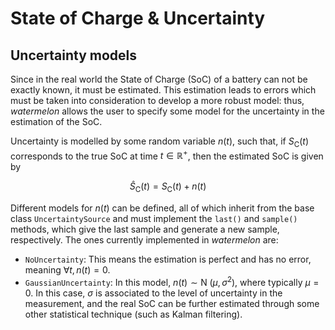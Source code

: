 # State of Charge & Uncertainty

## Uncertainty models
Since in the real world the State of Charge (SoC) of a battery can not be exactly known, it must be estimated. This estimation leads to errors which must be taken into consideration to develop a more robust model: thus, *watermelon* allows the user to specify some model for the uncertainty in the estimation of the SoC.

Uncertainty is modelled by some random variable $n(t)$, such that, if $S_{\mathrm{C}}(t)$ corresponds to the true SoC at time $t\in\mathbb{R}^+$, then the estimated SoC is given by

$$
\widehat{S}_{\mathrm{C}}(t) = S_{\mathrm{C}}(t) + n(t)
$$

Different models for $n(t)$ can be defined, all of which inherit from the base class `UncertaintySource` and must implement the `last()` and `sample()` methods, which give the last sample and generate a new sample, respectively. The ones currently implemented in *watermelon* are:

- `NoUncertainty`: This means the estimation is perfect and has no error, meaning $\forall t, n(t) = 0$.
- `GaussianUncertainty`: In this model, $n(t)\sim\operatorname{N}\!\left(\mu, \sigma^2\right)$, where typically $\mu = 0$. In this case, $\sigma$ is associated to the level of uncertainty in the measurement, and the real SoC can be further estimated through some other statistical technique (such as Kalman filtering).
